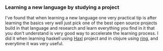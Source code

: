 
### Learning a new language by studying a project

I've found that when learning a new language one very practical tip is after learning 
the basics very well just pick one of the best open source projects build in that language
and research and learn everything you find in it that you don't understand is very good way to 
accelerate the learning process.
I did it when learning haskell using [Haxl](https://github.com/facebook/Haxl) project and in
clojure using [ring](https://github.com/ring-clojure/ring), and everytime it was very useful.
